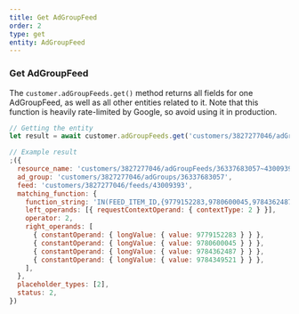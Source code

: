 ```yaml
---
title: Get AdGroupFeed
order: 2
type: get
entity: AdGroupFeed
---
```


### Get AdGroupFeed

The `customer.adGroupFeeds.get()` method returns all fields for one AdGroupFeed, as well as all other entities related to it. Note that this function is heavily rate-limited by Google, so avoid using it in production.

```javascript
// Getting the entity
let result = await customer.adGroupFeeds.get('customers/3827277046/adGroupFeeds/36337683057~43009393')
```

```javascript
// Example result
;({
  resource_name: 'customers/3827277046/adGroupFeeds/36337683057~43009393',
  ad_group: 'customers/3827277046/adGroups/36337683057',
  feed: 'customers/3827277046/feeds/43009393',
  matching_function: {
    function_string: 'IN(FEED_ITEM_ID,{9779152283,9780600045,9784362487,9784349521})',
    left_operands: [{ requestContextOperand: { contextType: 2 } }],
    operator: 2,
    right_operands: [
      { constantOperand: { longValue: { value: 9779152283 } } },
      { constantOperand: { longValue: { value: 9780600045 } } },
      { constantOperand: { longValue: { value: 9784362487 } } },
      { constantOperand: { longValue: { value: 9784349521 } } },
    ],
  },
  placeholder_types: [2],
  status: 2,
})
```
